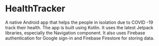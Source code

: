 # HealthTracker
A native Android app that helps the people in isolation due to COVID -19 track their health. The app is built using Kotlin. It uses the latest Jetpack libraries, especially the Navigation component. It also uses Firebase authentication for Google sign-in and Firebase Firestore for storing data.
